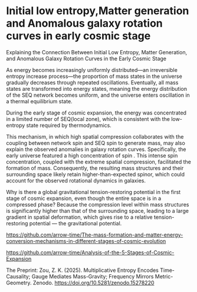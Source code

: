 # Initial low entropy,Matter generation and Anomalous galaxy rotation curves in early cosmic stage

Explaining the Connection Between Initial Low Entropy, Matter Generation, and Anomalous Galaxy Rotation Curves in the Early Cosmic Stage

As  energy becomes increasingly uniformly distributed—an irreversible entropy increase process—the proportion of mass states in the universe gradually decreases through repeated oscillations. Eventually, all mass states are transformed into energy states, meaning the  energy distribution of the SEQ network becomes uniform, and the universe enters oscillation in a thermal equilibrium state.

During the early stage of cosmic expansion, the energy was concentrated in a limited number of SEQ(local zone), which is consistent with the low-entropy state required by thermodynamics. 

This mechanism, in which high spatial compression collaborates with the coupling between network spin and SEQ spin to generate mass, may also explain the observed anomalies in galaxy rotation curves. Specifically, the early universe featured a high concentration of spin . This intense spin concentration, coupled with the extreme spatial compression, facilitated the formation of mass. Consequently, the resulting mass structures and their surrounding space likely retain higher-than-expected spinor, which could account for the observed rotational dynamics in galaxies.

Why is there a global gravitational tension-restoring potential in the first stage of cosmic expansion, even though the entire space is in a compressed phase? Because the compression level within mass structures is significantly higher than that of the surrounding space, leading to a large gradient in spatial deformation, which gives rise to a relative tension-restoring potential — the gravitational potential.

https://github.com/arrow-time/The-mass-formation-and-matter-energy-conversion-mechanisms-in-different-stages-of-cosmic-evolution

https://github.com/arrow-time/Analysis-of-the-5-Stages-of-Cosmic-Expansion

The Preprint: Zou, Z. K. (2025). Multiplicative Entropy Encodes Time-Causality; Gauge Mediates Mass-Gravity; Frequency Mirrors Metric-Geometry. Zenodo.  https://doi.org/10.5281/zenodo.15278220

